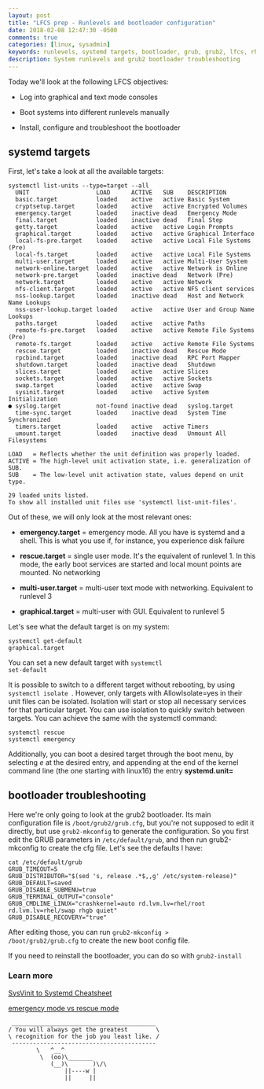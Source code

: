 ```yaml
---
layout: post
title: "LFCS prep - Runlevels and bootloader configuration"
date: 2018-02-08 12:47:30 -0500
comments: true
categories: [linux, sysadmin]
keywords: runlevels, systemd targets, bootloader, grub, grub2, lfcs, rhcsa, lfcsa
description: System runlevels and grub2 bootloader troubleshooting
---
```


Today we'll look at the following LFCS objectives:

* Log into graphical and text mode consoles

* Boot systems into different runlevels manually

* Install, configure and troubleshoot the  bootloader

<!-- more -->

## systemd targets

First, let's take a look at all the available targets:

```
systemctl list-units --type=target --all
  UNIT                   LOAD      ACTIVE   SUB    DESCRIPTION
  basic.target           loaded    active   active Basic System
  cryptsetup.target      loaded    active   active Encrypted Volumes
  emergency.target       loaded    inactive dead   Emergency Mode
  final.target           loaded    inactive dead   Final Step
  getty.target           loaded    active   active Login Prompts
  graphical.target       loaded    active   active Graphical Interface
  local-fs-pre.target    loaded    active   active Local File Systems (Pre)
  local-fs.target        loaded    active   active Local File Systems
  multi-user.target      loaded    active   active Multi-User System
  network-online.target  loaded    active   active Network is Online
  network-pre.target     loaded    inactive dead   Network (Pre)
  network.target         loaded    active   active Network
  nfs-client.target      loaded    active   active NFS client services
  nss-lookup.target      loaded    inactive dead   Host and Network Name Lookups
  nss-user-lookup.target loaded    active   active User and Group Name Lookups
  paths.target           loaded    active   active Paths
  remote-fs-pre.target   loaded    active   active Remote File Systems (Pre)
  remote-fs.target       loaded    active   active Remote File Systems
  rescue.target          loaded    inactive dead   Rescue Mode
  rpcbind.target         loaded    inactive dead   RPC Port Mapper
  shutdown.target        loaded    inactive dead   Shutdown
  slices.target          loaded    active   active Slices
  sockets.target         loaded    active   active Sockets
  swap.target            loaded    active   active Swap
  sysinit.target         loaded    active   active System Initialization
● syslog.target          not-found inactive dead   syslog.target
  time-sync.target       loaded    inactive dead   System Time Synchronized
  timers.target          loaded    active   active Timers
  umount.target          loaded    inactive dead   Unmount All Filesystems

LOAD   = Reflects whether the unit definition was properly loaded.
ACTIVE = The high-level unit activation state, i.e. generalization of SUB.
SUB    = The low-level unit activation state, values depend on unit type.

29 loaded units listed.
To show all installed unit files use 'systemctl list-unit-files'.
```

Out of these, we will only look at the most relevant ones:

- **emergency.target** = emergency mode. All you have is systemd and a shell. This is what you use if, for instance, you experience disk failure

- **rescue.target** = single user mode. It's the equivalent of runlevel 1. In this mode, the early boot services are started and local mount points are mounted. No networking

- **multi-user.target** = multi-user text mode with networking. Equivalent to runlevel 3

- **graphical.target** = multi-user with GUI. Equivalent to runlevel 5

Let's see what the default target is on my system:

```
systemctl get-default
graphical.target
```

You can set a new default target with <code>systemctl set-default</code>

It is possible to switch to a different target without rebooting, by using <code>systemctl isolate <target name></code>. However, only targets with AllowIsolate=yes in their unit files can be isolated. Isolation will start or stop all necessary services for that particular target. You can use isolation to quickly switch between targets. You can achieve the same with the systemctl command:

```
systemctl rescue
systemctl emergency
```

Additionally, you can boot a desired target through the boot menu, by selecting *e* at the desired entry, and appending at the end of the kernel command line (the one starting with linux16) the entry **systemd.unit=<target name>**

## bootloader troubleshooting

Here we're only going to look at the grub2 bootloader. Its main configuration file is <code>/boot/grub2/grub.cfg</code>, but you're not supposed to edit it directly, but use <code>grub2-mkconfig</code> to generate the configuration. So you first edit the GRUB parameters in <code>/etc/default/grub</code>, and then run grub2-mkconfig to create the cfg file. Let's see the defaults I have:

```
cat /etc/default/grub
GRUB_TIMEOUT=5
GRUB_DISTRIBUTOR="$(sed 's, release .*$,,g' /etc/system-release)"
GRUB_DEFAULT=saved
GRUB_DISABLE_SUBMENU=true
GRUB_TERMINAL_OUTPUT="console"
GRUB_CMDLINE_LINUX="crashkernel=auto rd.lvm.lv=rhel/root rd.lvm.lv=rhel/swap rhgb quiet"
GRUB_DISABLE_RECOVERY="true"
```

After editing those, you can run <code>grub2-mkconfig > /boot/grub2/grub.cfg</code> to create the new boot config file.

If you need to reinstall the bootloader, you can do so with <code>grub2-install</code>

### Learn more

[SysVinit to Systemd Cheatsheet](https://fedoraproject.org/wiki/SysVinit_to_Systemd_Cheatsheet)

[emergency mode vs rescue mode](https://lists.freedesktop.org/archives/systemd-devel/2016-February/035709.html)

``` 
 _________________________________________
/ You will always get the greatest        \
\ recognition for the job you least like. /
 -----------------------------------------
        \   ^__^
         \  (oo)\_______
            (__)\       )\/\
                ||----w |
                ||     ||
```
